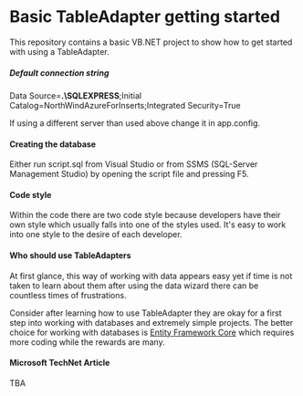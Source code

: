 # Basic TableAdapter getting started

This repository contains a basic VB.NET project to show how to get started with using a TableAdapter.

##### Default connection string

Data Source=**.\SQLEXPRESS**;Initial Catalog=NorthWindAzureForInserts;Integrated Security=True

If using a different server than used above change it in app.config.

#### Creating the database
Either run script.sql from Visual Studio or from SSMS (SQL-Server Management Studio) by opening the script file and pressing F5.

#### Code style
Within the code there are two code style because developers have their own style which usually falls into one of the styles used. It's easy to work into one style to the desire of each developer.

#### Who should use TableAdapters
At first glance, this way of working with data appears easy yet if time is not taken to learn about them after using the data wizard there can be countless times of frustrations.

Consider after learning how to use TableAdapter they are okay for a first step into working with databases and extremely simple projects. The better choice for working with databases is [Entity Framework Core](https://docs.microsoft.com/en-us/ef/core/) which requires more coding while the rewards are many.

#### Microsoft TechNet Article

TBA



